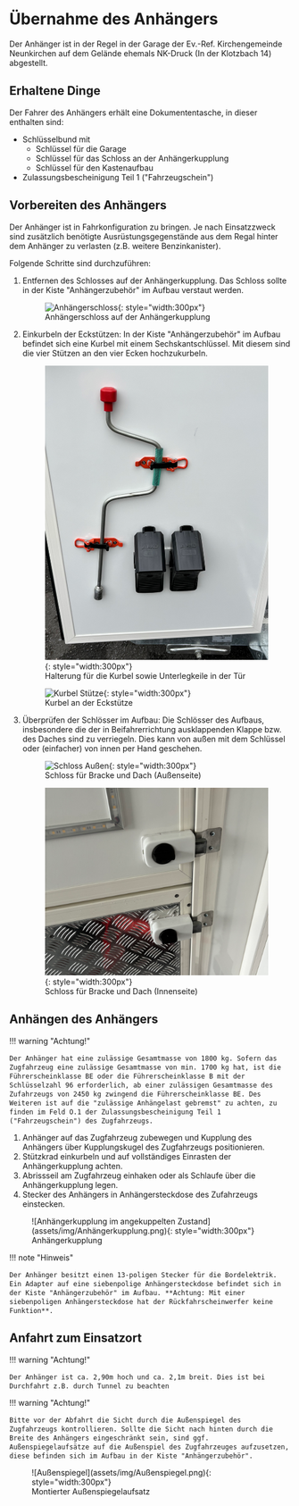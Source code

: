 # Übernahme des Anhängers

Der Anhänger ist in der Regel in der Garage der Ev.-Ref. Kirchengemeinde Neunkirchen auf dem Gelände ehemals NK-Druck (In der Klotzbach 14) abgestellt.

## Erhaltene Dinge

Der Fahrer des Anhängers erhält eine Dokumententasche, in dieser enthalten sind:

* Schlüsselbund mit
    * Schlüssel für die Garage
    * Schlüssel für das Schloss an der Anhängerkupplung
    * Schlüssel für den Kastenaufbau
* Zulassungsbescheinigung Teil 1 ("Fahrzeugschein")

## Vorbereiten des Anhängers

Der Anhänger ist in Fahrkonfiguration zu bringen. Je nach Einsatzzweck sind zusätzlich benötigte Ausrüstungsgegenstände aus dem Regal hinter dem Anhänger zu verlasten (z.B. weitere Benzinkanister).

Folgende Schritte sind durchzuführen:

1. Entfernen des Schlosses auf der Anhängerkupplung. Das Schloss sollte in der Kiste "Anhängerzubehör" im Aufbau verstaut werden.<figure markdown="span">
![Anhängerschloss](assets/img/Kupplungsschloss.png){: style="width:300px"}<figcaption>Anhängerschloss auf der Anhängerkupplung</figcaption></figure>
2. Einkurbeln der Eckstützen: In der Kiste "Anhängerzubehör" im Aufbau befindet sich eine Kurbel mit einem Sechskantschlüssel. Mit diesem sind die vier Stützen an den vier Ecken hochzukurbeln.<figure markdown="span">
![Kurbelhalterung](assets/img/Kurbel_Halterung.png){: style="width:300px"}<figcaption>Halterung für die Kurbel sowie Unterlegkeile in der Tür</figcaption></figure><figure markdown="span">
![Kurbel Stütze](assets/img/Kurbel_Stütze.png){: style="width:300px"}<figcaption>Kurbel an der Eckstütze</figcaption></figure>
3. Überprüfen der Schlösser im Aufbau: Die Schlösser des Aufbaus, insbesondere die der in Beifahrerrichtung ausklappenden Klappe bzw. des Daches sind zu verriegeln. Dies kann von außen mit dem Schlüssel oder (einfacher) von innen per Hand geschehen.<figure markdown="span">
![Schloss Außen](assets/img/Schloss_außen.png){: style="width:300px"}<figcaption>Schloss für Bracke und Dach (Außenseite)</figcaption></figure><figure markdown="span">
![Schloss Innen](assets/img/Schloss_innen.png){: style="width:300px"}<figcaption>Schloss für Bracke und Dach (Innenseite)</figcaption></figure>



## Anhängen des Anhängers

!!! warning "Achtung!"

    Der Anhänger hat eine zulässige Gesamtmasse von 1800 kg. Sofern das Zugfahrzeug eine zulässige Gesamtmasse von min. 1700 kg hat, ist die Führerscheinklasse BE oder die Führerscheinklasse B mit der Schlüsselzahl 96 erforderlich, ab einer zulässigen Gesamtmasse des Zufahrzeugs von 2450 kg zwingend die Führerscheinklasse BE. Des Weiteren ist auf die "zulässige Anhängelast gebremst" zu achten, zu finden im Feld O.1 der Zulassungsbescheinigung Teil 1 ("Fahrzeugschein") des Zugfahrzeugs.

1. Anhänger auf das Zugfahrzeug zubewegen und Kupplung des Anhängers über Kupplungskugel des Zugfahrzeugs positionieren.
2. Stützkrad einkurbeln und auf vollständiges Einrasten der Anhängerkupplung achten.
3. Abrissseil am Zugfahrzeug einhaken oder als Schlaufe über die Anhängerkupplung legen.
4. Stecker des Anhängers in Anhängersteckdose des Zufahrzeugs einstecken.

<figure markdown="span">
![Anhängerkupplung im angekuppelten Zustand](assets/img/Anhängerkupplung.png){: style="width:300px"}<figcaption>Anhängerkupplung</figcaption></figure>


!!! note "Hinweis"

    Der Anhänger besitzt einen 13-poligen Stecker für die Bordelektrik. Ein Adapter auf eine siebenpolige Anhängersteckdose befindet sich in der Kiste "Anhängerzubehör" im Aufbau. **Achtung: Mit einer siebenpoligen Anhängersteckdose hat der Rückfahrscheinwerfer keine Funktion**.

## Anfahrt zum Einsatzort

!!! warning "Achtung!"

    Der Anhänger ist ca. 2,90m hoch und ca. 2,1m breit. Dies ist bei Durchfahrt z.B. durch Tunnel zu beachten

!!! warning "Achtung!"

    Bitte vor der Abfahrt die Sicht durch die Außenspiegel des Zugfahrzeugs kontrollieren. Sollte die Sicht nach hinten durch die Breite des Anhängers eingeschränkt sein, sind ggf. Außenspiegelaufsätze auf die Außenspiel des Zugfahrzeuges aufzusetzen, diese befinden sich im Aufbau in der Kiste "Anhängerzubehör".
<figure markdown="span">
![Außenspiegel](assets/img/Außenspiegel.png){: style="width:300px"}<figcaption>Montierter Außenspiegelaufsatz</figcaption></figure>

